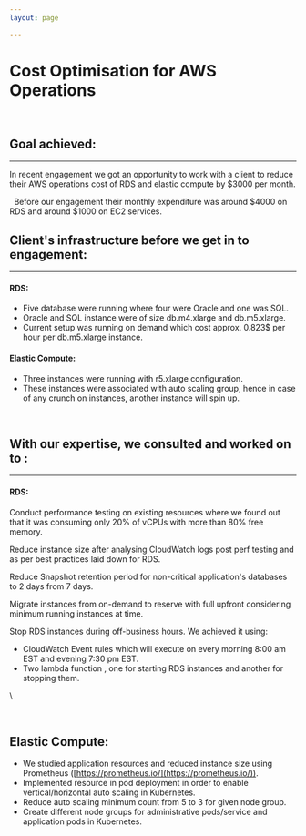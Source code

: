 ```yaml
---
layout: page

---
```

# Cost Optimisation for AWS Operations

 

## Goal achieved:
--------------

In recent engagement we got an opportunity to work with a client to
reduce their AWS operations cost of RDS and elastic compute by \$3000
per month.

 
Before our engagement their monthly expenditure was around \$4000 on RDS
and around \$1000 on EC2 services.



## Client's infrastructure before we get in to engagement:
-------------------------------------------------------

#### **RDS:**

-   Five database were running where four were Oracle and one was SQL.
-   Oracle and SQL instance were of size db.m4.xlarge and db.m5.xlarge.
-   Current setup was running on demand which cost approx. 0.823\$ per
    hour per db.m5.xlarge instance.

#### **Elastic Compute:**

-   Three instances were running with r5.xlarge configuration.
-   These instances were associated with auto scaling group, hence in
    case of any crunch on instances, another instance will spin up.

 

## With our expertise, we consulted and worked on to : 
----------------------------------------------------


#### **RDS:**

Conduct performance testing on existing resources where we found out
that it was consuming only 20% of vCPUs with more than 80% free memory.

Reduce instance size after analysing CloudWatch logs post perf testing
and as per best practices laid down for RDS.

Reduce Snapshot retention period for non-critical application's
databases to 2 days from 7 days. 

Migrate instances from on-demand to reserve with full upfront
considering minimum running instances at time.

Stop RDS instances during off-business hours. We achieved it using:

-   CloudWatch Event rules which will execute on every morning 8:00 am
    EST and evening 7:30 pm EST.
-   Two lambda function , one for starting RDS instances and another for
    stopping them.

\

 

**Elastic Compute:**
------------------------


-   We studied application resources and reduced instance size using
    Prometheus ([https://prometheus.io/](https://prometheus.io/)).
-   Implemented resource in pod deployment in order to enable
    vertical/horizontal auto scaling in Kubernetes.
-   Reduce auto scaling minimum count from 5 to 3 for given node group.
-   Create different node groups for administrative pods/service and
    application pods in Kubernetes.

 
